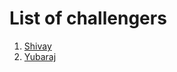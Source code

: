 # List of challengers
1. [Shivay](https://github.com/shivaylamba)
2. [Yubaraj](https://github.com/yubaraj001)
